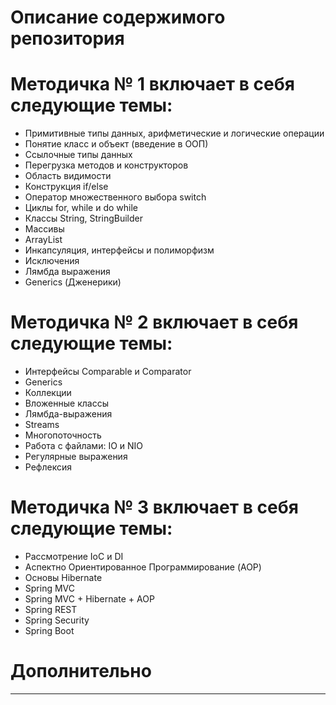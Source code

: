 # Описание содержимого репозитория
# Методичка № 1 включает в себя следующие темы:
- Примитивные типы данных, арифметические и логические операции
- Понятие класс и объект (введение в ООП)
- Ссылочные типы данных
- Перегрузка методов и конструкторов
- Область видимости
- Конструкция if/else
- Оператор множественного выбора switch
- Циклы for, while и do while
- Классы String, StringBuilder
- Массивы
- ArrayList
- Инкапсуляция, интерфейсы и полиморфизм
- Исключения
- Лямбда выражения
- Generics (Дженерики)

# Методичка № 2 включает в себя следующие темы:
- Интерфейсы Comparable и Comparator
- Generics
- Коллекции
- Вложенные классы
- Лямбда-выражения
- Streams
- Многопоточность
- Работа с файлами: IO и NIO
- Регулярные выражения
- Рефлексия

# Методичка № 3 включает в себя следующие темы:
- Рассмотрение IoC и DI
- Аспектно Ориентированное Программирование (AOP)
- Основы Hibernate
- Spring MVC
- Spring MVC + Hibernate + AOP
- Spring REST
- Spring Security
- Spring Boot
# Дополнительно
<template>
  <v-dialog v-model="isSummaryTableDialogVisible" width="1400px" persistent>
    <v-card>
      <v-card-title class="pa-0 mx-0">
        <DialogHeader
            headerTitle="Сводная таблица"
            @closeDialog="closeSummaryTableDialog()"
        />
      </v-card-title>

      <!--Быстрые фильтры (Chips)-->
      <div>
        <v-chip-group
            multiple
            column
            active-class="custom-active-chip"
            v-model="chipKey"
<!--            @change="updatechipsSelection"-->
        >
          <v-chip class="custom-chip" value="">
            Расчеты
          </v-chip>

          <v-chip class="custom-chip" value="">
            ДМ
          </v-chip>

          <v-chip class="custom-chip" value="">
            ТС
          </v-chip>
        </v-chip-group>

        <!--Сводная таблица-->
        <v-data-table
            :headers="tableHeaders"
            :items="deviationStructuresItems"
            :server-items-length="serverItemsLength"
            :items-per-page="itemsPerPage"
            :page="currentPage"
            :loading="loading"
            :multi-sort="false"
            :sort-by="sortBy"
            :sort-desc="sortDesc"
            :must-sort="true"
            :custom-sort="customSort"
            hide-default-header
            class="table-gtm-elements mr-10 ml-10"
            :footer-props="{
              itemsPerPageOptions: perPageItems,
              showCurrentPage: true,
              showFirstLastPage: true,
            }"
            @update:items-per-page="changeItemsPerPage"
            @update:page="changePage"
            @update:sort-by="changeSortBy"
            @update:sort-desc="changeSortDesc"
        >
          <template v-slot:header="{ props: { headers } }">
            <thead>
              <tr>
                <th
                    v-for="(header, i) in headers"
                    :key="i"
                    :width="header.width"
                    class="px-0 header-cell"
                    @click="header.sortable ? changeSort(header) : null"
                >
                  <div class="header-container"
                       :class="[
                           header.sortable ? 'sortable' : 'un-sortable',
                           sortDesc ? 'desc' : 'asc',
                           header.value === sortBy ? 'active' : 'de-active'
                       ]"
                  >
                    <v-tooltip bottom v-if="header.tooltip">

                      <template v-slot:activator="{ on }">
                        <span v-on="on">
                          {{
                            header.text
                          }}
                        </span>
                      </template>

                      <span>
                        {{
                          header.text
                        }}
                      </span>

                    </v-tooltip>

                    <div v-else>
                      {{
                        header.text
                      }}
                    </div>

                    <v-icon class="icon-sort" small v-if="header.sortable">
                      $mdiArrowUpThin
                    </v-icon>
                  </div>
                </th>
              </tr>
            </thead>
          </template>

          <!--Месторождение-->
          <template v-slot:item.licenseAreaName="{ item }">
            <div>
              {{
                item.licenseAreaName === null
                    ? "-"
                    : item.licenseAreaName
              }}
            </div>
          </template>

          <!--Площадка-->
          <template v-slot:item.projectName="{ item }">
            <div>
              {{
                item.projectName === null
                    ? "-"
                    : item.projectName
              }}
            </div>
          </template>

          <!--Объект-->
          <template v-slot:item.nodeName="{ item }">
            <div>
              <a
                  v-if="item.nodeName && item.objectId"
                  href="#"
                  class="object-link"
                  @click.prevent="navigateToObject(item)"
              >
                {{
                  item.nodeName
                }}
              </a>

              <span v-else-if="item.nodeName">
                {{
                  item.nodeName
                }}
              </span>

              <span v-else></span>
            </div>
          </template>

          <!--Расчеты-->
          <template v-slot:item.lastPileCalcStatus="{ item }">
            <div>
              <v-icon v-if="item.lastPileCalcStatus === true" color="success">
                mdi-check
              </v-icon>

              <v-icon v-else-if="item.lastPileCalcStatus === false" color="error">
                mdi-close
              </v-icon>

              <span v-else></span>
            </div>
          </template>

          <!--ДМ-->
          <template v-slot:item.deformationMarkStatus="{ item }">
            <div>
              <v-icon v-if="item.deformationMarkStatus === true" color="success">
                mdi-check
              </v-icon>

              <v-icon v-else-if="item.deformationMarkStatus === false" color="error">
                mdi-close
              </v-icon>

              <span v-else></span>
            </div>
          </template>

          <!--ТС-->
          <template v-slot:item.thermometricWellStatus="{ item }">
            <div>
              <v-icon v-if="item.thermometricWellStatus === true" color="success">
                mdi-check
              </v-icon>

              <v-icon v-else-if="item.thermometricWellStatus === false" color="error">
                mdi-close
              </v-icon>

              <span v-else></span>
            </div>
          </template>
        </v-data-table>
      </div>

      <!--Закрытие окна таблицы-->
      <v-card-actions class="shadow-for-card-actions">
        <v-spacer/>
        <v-btn
            depressed
            class="close-dialog-btn"
            @click="closeSummaryTableDialog()"
            color="cancelBtn"
        >
          Закрыть
        </v-btn>
      </v-card-actions>
    </v-card>
  </v-dialog>
</template>

<script>

import DialogHeader from "@/components/Dialogs/Components/DialogHeader";
import { mapMutations } from "vuex";
import routesUtils from "@/assets/js/utils/routesUtils";

export default {
  name: "SummaryTableDialog",
  components: {
    DialogHeader,
  },
  data() {
    return {
      tableHeaders: [
        {
          text: "Месторождение",
          value: "licenseAreaName",
          width: "15%",
          align: "center",
          class: "pl-6",
          sortable: true
        },
        {
          text: "Площадка",
          value: "projectName",
          width: "15%",
          align: "center",
          sortable: true
        },
        {
          text: "Объект",
          value: "nodeName",
          width: "15%",
          align: "center",
          sortable: true
        },
        {
          text: "Расчеты",
          value: "lastPileCalcStatus",
          width: "15%",
          align: "center",
          tooltip: "Состояние последнего завершенного свайного расчета",
          sortable: true
        },
        {
          text: "ДМ",
          value: "deformationMarkStatus",
          width: "15%",
          align: "center",
          tooltip: "Статус по деформационным маркам",
          sortable: true
        },
        {
          text: "ТС",
          value: "thermometricWellStatus",
          width: "15%",
          align: "center",
          tooltip: "Статус по термометрическим скважинам",
          sortable: true
        },
      ],
      perPageItems: [10, 20, 40, 80],
      serverItemsLength: 0,
      itemsPerPage: 10,
      currentPage: 1,
      deviationStructuresItems: [],
      loading: false,
      sortBy: "licenseAreaName",
      sortDesc: false
    };
  },

  mounted() {
    this.getDeviationStructuresItems();
  },

  computed: {
    isSummaryTableDialogVisible: {
      get() {
        return this.$store.state.dialogs.isSummaryTableDialogVisible;
      },
      set(value) {
        this.$store.commit("updateIsSummaryTableDialogVisible", value);
      }
    }
  },

  methods: {
    ...mapMutations(["setSnack"]),

    /**
     * Отключение сортировки v-data-table
     */
    customSort(items, sortBy, sortDesc) {
      return items;
    },

    /**
     * Навигация к объекту во вкладку "Сводная информация"
     */
    navigateToObject(item) {
      const tempCardPath = item && item.categoryId
        ? routesUtils.getRouterCategoryPathByCategoryId(item.categoryId)
        : null;

      const cardPath = tempCardPath;

      this.$router.push(
        routesUtils.routes.CARD +
          cardPath +
          item.objectId +
          "/" +
          routesUtils.routes.PROPERTIES
      );

      this.closeSummaryTableDialog();
    },

    /**
     * Получение данных об отклонении структурных элементов
     */
    getDeviationStructuresItems() {
      this.loading = true;

      const url = `/summaryTable/${this.itemsPerPage}/${this.currentPage - 1}/${this.sortBy}/${this.sortDesc}`;

      this.axios
        .get(url)
        .then((response) => {
          const payload = response.data && response.data.data ? response.data.data : response.data;

          if (payload && payload.content) {
            this.deviationStructuresItems = payload.content;
            this.serverItemsLength = payload.totalElements || 0;
          } else {
            this.deviationStructuresItems = [];
            this.serverItemsLength = 0;
          }
        })
        .catch((thrown) => {
          console.error('Ошибка при загрузке сводной таблицы: ', thrown);

          this.setSnack({
            message: "Не удалось загрузить данные сводной таблицы",
            color: "error"
          });
        })
        .finally(() => {
          this.loading = false;
        });
    },

    /**
     * Обработка смены страницы
     */
    changePage(page) {
      this.currentPage = page;
      this.getDeviationStructuresItems();
    },

    /**
     * Обработка смены количества элементов страницы
     */
    changeItemsPerPage(itemsPerPage) {
      this.itemsPerPage = itemsPerPage;
      this.currentPage = 1;
      this.getDeviationStructuresItems();
    },

    /**
     * Обработка нажатия по значку сортировки
     */
    changeSort(header) {
      if (this.sortBy === header.value) {
        // Для сортировки по указанному столбцу будем менять направление
        this.sortDesc = !this.sortDesc;
      } else {
        // Для сортировки по новому столбцу будем устанавливаеть его и направление сортировки по умолчанию
        this.sortBy = header.value;
        this.sortDesc = false;
      }

      this.currentPage = 1;
      this.getDeviationStructuresItems();
    },

    /**
     * Обработка смены поля сортировки
     */
    changeSortBy(newSortBy) {
      const value = Array.isArray(newSortBy) ? newSortBy[0] : newSortBy;

      if (value) {
        this.sortBy = value;
        this.currentPage = 1;
        this.getDeviationStructuresItems();
      }
    },

    /**
     * Обработка смены направления сортировки
     */
    changeSortDesc(newSortDesc) {
      const value = Array.isArray(newSortDesc) ? newSortDesc[0] : newSortDesc;

      if (typeof value === 'boolean') {
        this.sortDesc = value;
        this.currentPage = 1;
        this.getDeviationStructuresItems();
      }
    },

    /**
     * Обновление состояния словаря включенных chips
     */
    updateChipsSelection(selectedKey) {
      if (selectedKey == "all") {

      }
    },

    /**
     * Закрытие диалогового окна сводной таблицы
     */
    closeSummaryTableDialog() {
      this.isSummaryTableDialogVisible = false;
    },
  },
};

</script>

<style lang="scss" scoped>
.table-gtm-elements ::v-deep tr > td:first-child {
  padding-left: 24px;
}

.v-data-table ::v-deep th {
  border-bottom: none !important;
  height: 44px !important;
  cursor: pointer;
}

.v-data-table ::v-deep td {
  border-bottom: none !important;
}

.close-dialog-btn {
  width: 116px;
  height: 40px;
  color: #393939;
}

.header-cell {
  text-align: center !important;
}

.object-link {
  color: var(--v-info-base);
  text-decoration: underline;
  cursor: pointer;
}

.object-link.hover {
  color: var(--v-primary-base);
  text-decoration: none;
}

// Стили для сортировок
.header-container {
  display: flex;
  align-items: center;
  justify-content: center;
  gap: 4px;
  padding: 8px;
  transition: color 0.3s ease;
}

.header-container.sortable {
  cursor: pointer;
  user-select: none;
}

.header-container.sortable.hover {
  color: var(--v-primary-base);
}

.header-container.sortable.active {
  color: var(--v-primary-base);
}

.header-container.us-sortable {
  cursor: default;
}

.header-container.sortable.asc.active .icon-sort {
  transform: rotate(0deg);
  color: var(--v-primary-base);
  opacity: 1;
}

.header-container.sortable.desc.active .icon-sort {
  transform: rotate(180deg);
  color: var(--v-primary-base);
  opacity: 1;
}

.header-container.sortable.de-active .icon-sort {
  opacity: 0.3;
}

.header-container.sortable.de-activ.hover .icon-sort {
  opacity: 0.7;
}

.icon-sort {
  transition: transform 0.3s ease, opacity 0.3s ease;
  font-size: 18px;
}

// Стили для быстрых фильтров (Chips)
.custom-active-chip {
  background-color: var(--v-headerBackground-base) !important;
  opacity: 1 !important;
}

.custom-active-chip::before {
  opacity: 0 !important;
}

.custom-chip {
  color: var(--v-mainFont-base) !important;
  background-color: var(--v-backgroundSecondary-base) !important;
}

</style>
------
<template>
  <v-dialog
    class="not-scrollable"
    :persistent="!isDisabledEditMode"
    v-model="isVisible"
    @click:outside="clickOutsideDialog"
    max-width="1200px"
    :overlay-opacity="0.7"
  >
    <!-- Лоудер -->
    <NipiLoader
      v-if="loader.isLoading"
      loaderSize="100"
      :indeterminate="loader.indeterminate"
      :overlayOpacity="0.2"
    />
    <!-- Тулбар -->
    <v-toolbar flat dark>
      <v-toolbar-title class="dialog-title-text ml-2">
        Визуальное обследование {{ categoryNameForTitle }}
      </v-toolbar-title>
      <v-spacer></v-spacer>
      <v-btn icon @click="isVisible = false">
        <v-icon>mdi-close</v-icon>
      </v-btn>
    </v-toolbar>
    <v-card class="dialog-card not-scrollable">
      <v-form
        class="not-scrollable flex-row-container fill-height"
        ref="form"
        v-model="valid"
        flat
        lazy-validation
      >
        <!-- Колонка 1 -->
        <div class="left-content-column scrollable pa-7">
          <!-- Контент: Информация об объекте -->
          <div class="mb-7">
            <ObjectInfo />
          </div>
          <!-- Контент: Параметры осбледования -->
          <div class="mb-7">
            <div class="header pb-4">Параметры обследования</div>
            <div class="pt-1 pb-4">
              <v-tooltip bottom :disabled="isDatePickerOpened">
                <span> Дата обследования </span>
                <template v-slot:activator="{ on, attrs }">
                  <div v-on="on" v-bind="attrs">
                    <NipiDateInput
                      ref="dateField"
                      label="Дата обследования"
                      :value="operationData.dateInspection"
                      @onChange="dateChange"
                      :disabled="isDisabledEditMode"
                      :max="new Date().toISOString()"
                      required
                      @isOpenChanged="updateIsDatePickerOpened"
                    />
                  </div>
                </template>
              </v-tooltip>
            </div>
            <div>
              <NipiTextField
                label="ФИО проводившего осмотр"
                v-model="operationData.executor"
                :disabled="isDisabledEditMode"
              />
            </div>
          </div>
          <div>
            <div class="header pb-4">Факторы при осмотре</div>
            <div>
              <v-chip-group
                mandatory
                column
                active-class="custom-active-chip"
                v-model="chipKey"
                @change="updateChipsSelection"
              >
                <v-chip class="custom-chip" value="all"> Все </v-chip>
                <v-chip
                  class="custom-chip"
                  v-for="chipKey in Object.keys(chipsStateDict)"
                  :key="chipKey"
                  :value="chipKey"
                >
                  <AddPhotoIcon
                    class="mr-1"
                    v-if="chipKey === 'Добавить фото'"
                  />
                  <template v-if="chipKey === 'Добавить фото'">
                    {{ isDisabledEditMode ? "Фото" : "Добавить фото" }}
                  </template>
                  <template v-else>
                    {{ chipKey }}
                  </template>
                </v-chip>
              </v-chip-group>
            </div>
          </div>
        </div>

        <!-- Колонка 2 -->
        <div class="right-content-column flex-column-container">
          <!-- Контент-контейнер -->
          <v-row align="center" class="block-row">
            <v-col cols="9">
              <h3 v-if="isAllChipSelected" class="ml-10">Все параметры</h3>
            </v-col>
            <v-col cols="2"
              ><div class="button-container ml-5" v-if="isDisabledEditMode">
                <v-btn @click="allParametersClicked()">{{
                  isShowAllParameters
                    ? "Показать выбранные параметры"
                    : "Показать все параметры"
                }}</v-btn>
              </div>
            </v-col>
            <v-col cols="1">
              <NipiIconBtn
                v-if="isDisabledEditMode"
                @click="printVisualInspection"
                ><v-icon v-text="'$mdiPrinter'" />
              </NipiIconBtn>
            </v-col>
          </v-row>
          <div class="flex-body-item scrollable mt-3">
            <div v-for="(isEnabled, chipKey) in chipsStateDict" :key="chipKey">
              <div
                v-if="isAllChipSelected || isEnabled"
                class="block-header"
                :class="{ clickable: isAllChipSelected }"
                @click="isAllChipSelected && toggleExpand(chipKey)"
              >
                <span v-if="chipKey === 'Добавить фото'">
                  {{ isDisabledEditMode ? "Фото" : "Добавить фото" }}
                </span>
                <span v-else>
                  {{ chipKey }}
                </span>
                <v-icon
                  v-if="isAllChipSelected"
                  color="headerFont"
                  class="toggle-expand-button"
                  :class="{ rotate: chipsStateDict[chipKey] }"
                  v-text="'$mdiChevronDown'"
                />
              </div>

              <transition
                @before-enter="beforeEnter"
                @enter="enter"
                @before-leave="beforeLeave"
                @leave="leave"
                :css="isAllChipSelected"
              >
                <!-- Блок "Деформации и дефекты" -->
                <div
                  v-if="showChipBlock(chipKey, 'Деформации и дефекты')"
                  class="fields-block"
                  :class="{ 'no-transition': !isAllChipSelected }"
                >
                  <v-checkbox
                    label="Наличие видимых деформаций фундаментов"
                    :disabled="isDisabledEditMode"
                    v-show="
                      isShowAllParameters ||
                      operationData.visibleDeformationsFoundations
                    "
                    v-model="operationData.visibleDeformationsFoundations"
                  >
                  </v-checkbox>
                  <v-checkbox
                    label="Дефекты сварных швов"
                    v-show="isShowAllParameters || operationData.defectsOfWelds"
                    :disabled="isDisabledEditMode"
                    v-model="operationData.defectsOfWelds"
                  >
                  </v-checkbox>
                  <v-checkbox
                    label="Дефекты заклепочных и болтовых соединений"
                    v-show="
                      isShowAllParameters || operationData.connectionDefects
                    "
                    :disabled="isDisabledEditMode"
                    v-model="operationData.connectionDefects"
                  >
                  </v-checkbox>
                  <v-checkbox
                    label="Наличие дефектов и механических повреждений фундаментов"
                    v-show="
                      isShowAllParameters || operationData.defectsOfFoundations
                    "
                    :disabled="isDisabledEditMode"
                    v-model="operationData.defectsOfFoundations"
                  >
                  </v-checkbox>
                  <v-checkbox
                    label="Трещины"
                    v-show="isShowAllParameters || operationData.cracks"
                    :disabled="isDisabledEditMode"
                    v-model="operationData.cracks"
                  >
                  </v-checkbox>
                  <v-checkbox
                    label="Крены"
                    v-show="isShowAllParameters || operationData.lurches"
                    :disabled="isDisabledEditMode"
                    v-model="operationData.lurches"
                  >
                  </v-checkbox>
                  <v-checkbox
                    label="Прогибы"
                    v-show="isShowAllParameters || operationData.deflections"
                    :disabled="isDisabledEditMode"
                    v-model="operationData.deflections"
                  >
                  </v-checkbox>
                  <v-checkbox
                    label="Выгибы"
                    v-show="isShowAllParameters || operationData.bulges"
                    :disabled="isDisabledEditMode"
                    v-model="operationData.bulges"
                  >
                  </v-checkbox>
                  <v-checkbox
                    label="Перекосы"
                    v-show="isShowAllParameters || operationData.warps"
                    :disabled="isDisabledEditMode"
                    v-model="operationData.warps"
                  >
                  </v-checkbox>
                  <v-checkbox
                    label="Разломы"
                    v-show="isShowAllParameters || operationData.faults"
                    :disabled="isDisabledEditMode"
                    v-model="operationData.faults"
                  >
                  </v-checkbox>
                  <v-checkbox
                    label="Откопы"
                    v-show="isShowAllParameters || operationData.diggings"
                    :disabled="isDisabledEditMode"
                    v-model="operationData.diggings"
                  >
                  </v-checkbox>
                  <v-checkbox
                    label="Коррозия элементов и соединений"
                    v-show="
                      isShowAllParameters || operationData.corrosionOfElements
                    "
                    :disabled="isDisabledEditMode"
                    v-model="operationData.corrosionOfElements"
                  >
                  </v-checkbox>
                </div>

                <!-- Блок "Активизация экзогенных процессов" -->
                <div
                  v-if="
                    showChipBlock(chipKey, 'Активизация экзогенных процессов')
                  "
                  class="pt-4"
                  :class="{ 'no-transition': !isAllChipSelected }"
                >
                  <NipiRadioAsButton
                    label="Состояние морозного пучения"
                    @clickItem="
                      (item) =>
                        clickOperationDataState(item, 'stateFrostHeaving')
                    "
                    :isShowAllParameters="isShowAllParameters"
                    :itemsList="listStateFrostHeaving"
                    :initialSelected="operationData.stateFrostHeaving"
                    :isDisabledEditMode="isDisabledEditMode"
                  />
                  <NipiRadioAsButton
                    label="Состояние морозобойного растрескивания"
                    @clickItem="
                      (item) => clickOperationDataState(item, 'stateFrostCrack')
                    "
                    :isShowAllParameters="isShowAllParameters"
                    :itemsList="listStateFrostCrack"
                    :initialSelected="operationData.stateFrostCrack"
                    :isDisabledEditMode="isDisabledEditMode"
                  />
                  <NipiRadioAsButton
                    label="Состояние осадки грунта"
                    @clickItem="
                      (item) =>
                        clickOperationDataState(item, 'stateSedimentation')
                    "
                    :isShowAllParameters="isShowAllParameters"
                    :itemsList="listStateSedimentation"
                    :initialSelected="operationData.stateSedimentation"
                    :isDisabledEditMode="isDisabledEditMode"
                  />
                  <NipiRadioAsButton
                    label="Состояние ветровой эрозии"
                    @clickItem="
                      (item) =>
                        clickOperationDataState(item, 'stateWindErosion')
                    "
                    :isShowAllParameters="isShowAllParameters"
                    :itemsList="listStateWindErosion"
                    :initialSelected="operationData.stateWindErosion"
                    :isDisabledEditMode="isDisabledEditMode"
                  />
                  <NipiRadioAsButton
                    label="Состояние водной эрозии"
                    @clickItem="
                      (item) =>
                        clickOperationDataState(item, 'stateWaterErosion')
                    "
                    :isShowAllParameters="isShowAllParameters"
                    :itemsList="listStateWaterErosion"
                    :initialSelected="operationData.stateWaterErosion"
                    :isDisabledEditMode="isDisabledEditMode"
                  />
                  <NipiRadioAsButton
                    label="Состояние термоэрозии"
                    @clickItem="
                      (item) =>
                        clickOperationDataState(item, 'stateThermalErosion')
                    "
                    :isShowAllParameters="isShowAllParameters"
                    :itemsList="listStateThermalErosion"
                    :initialSelected="operationData.stateThermalErosion"
                    :isDisabledEditMode="isDisabledEditMode"
                  />
                  <NipiRadioAsButton
                    label="Состояние карстообразования"
                    @clickItem="
                      (item) =>
                        clickOperationDataState(item, 'stateKarstFormation')
                    "
                    :isShowAllParameters="isShowAllParameters"
                    :itemsList="listStateKarstFormation"
                    :initialSelected="operationData.stateKarstFormation"
                    :isDisabledEditMode="isDisabledEditMode"
                  />
                  <NipiRadioAsButton
                    label="Состояние солифлюции"
                    @clickItem="
                      (item) =>
                        clickOperationDataState(item, 'stateSoliflution')
                    "
                    :isShowAllParameters="isShowAllParameters"
                    :itemsList="listStateSoliflution"
                    :initialSelected="operationData.stateSoliflution"
                    :isDisabledEditMode="isDisabledEditMode"
                  />
                  <NipiRadioAsButton
                    label="Состояние cуффозии"
                    @clickItem="
                      (item) => clickOperationDataState(item, 'stateSuffosion')
                    "
                    :isShowAllParameters="isShowAllParameters"
                    :itemsList="listStateSuffosion"
                    :initialSelected="operationData.stateSuffosion"
                    :isDisabledEditMode="isDisabledEditMode"
                  />
                </div>

                <!-- Блок "Благоустройство площадки" -->
                <div
                  v-if="showChipBlock(chipKey, 'Благоустройство площадки')"
                  class="fields-block"
                  :class="{ 'no-transition': !isAllChipSelected }"
                >
                  <v-checkbox
                    label="СМР завершены"
                    :disabled="isDisabledEditMode"
                    v-show="isShowAllParameters || operationData.isCompleted"
                    v-model="operationData.isCompleted"
                  >
                  </v-checkbox>
                  <v-checkbox
                    label="Завершение планировочных работ"
                    v-show="
                      isShowAllParameters ||
                      operationData.planningWorksIsCompleted
                    "
                    :disabled="isDisabledEditMode"
                    v-model="operationData.planningWorksIsCompleted"
                  >
                  </v-checkbox>
                  <v-checkbox
                    label="Завершение работ по благоустройству"
                    :disabled="isDisabledEditMode"
                    v-show="
                      isShowAllParameters ||
                      operationData.landscapingIsCompleted
                    "
                    v-model="operationData.landscapingIsCompleted"
                  >
                  </v-checkbox>
                  <v-checkbox
                    label="Складирование мусора на объекте вне зоны специально отведенного места"
                    :disabled="isDisabledEditMode"
                    v-show="
                      isShowAllParameters ||
                      operationData.outsideStorageOfGarbage
                    "
                    v-model="operationData.outsideStorageOfGarbage"
                  >
                  </v-checkbox>
                  <v-checkbox
                    label="Складирование снега на объекте вне зоны специально отведенного места"
                    :disabled="isDisabledEditMode"
                    v-show="
                      isShowAllParameters || operationData.outsideStorageOfSnow
                    "
                    v-model="operationData.outsideStorageOfSnow"
                  >
                  </v-checkbox>
                  <v-checkbox
                    label="Складирование оборудования и материалов на объекте вне зоны специально отведенного места"
                    :disabled="isDisabledEditMode"
                    v-show="
                      isShowAllParameters ||
                      operationData.outsideStorageOfEquipment
                    "
                    v-model="operationData.outsideStorageOfEquipment"
                  >
                  </v-checkbox>
                </div>

                <!-- Блок "Подтопления / Стоки" -->
                <div
                  v-if="showChipBlock(chipKey, 'Подтопления / Стоки')"
                  class="fields-block"
                  :class="{ 'no-transition': !isAllChipSelected }"
                >
                  <v-checkbox
                    label="Подтопление территории"
                    :disabled="isDisabledEditMode"
                    v-show="
                      isShowAllParameters || operationData.floodingTerritory
                    "
                    v-model="operationData.floodingTerritory"
                  >
                  </v-checkbox>
                  <v-checkbox
                    label="Нарушение функционирования ливневого дренажа"
                    :disabled="isDisabledEditMode"
                    v-show="
                      isShowAllParameters ||
                      operationData.stormDrainageDisturbance
                    "
                    v-model="operationData.stormDrainageDisturbance"
                  >
                  </v-checkbox>
                  <v-checkbox
                    label="Технологические или бытовые стоки в грунт основания"
                    :disabled="isDisabledEditMode"
                    v-show="
                      isShowAllParameters || operationData.drainToFoundation
                    "
                    v-model="operationData.drainToFoundation"
                  >
                  </v-checkbox>
                  <v-checkbox
                    label="Наличие воды в подпольях"
                    :disabled="isDisabledEditMode"
                    v-show="
                      isShowAllParameters || operationData.waterInUnderground
                    "
                    v-model="operationData.waterInUnderground"
                  >
                  </v-checkbox>
                  <v-checkbox
                    label="Наличие воды в подвалах"
                    :disabled="isDisabledEditMode"
                    v-show="
                      isShowAllParameters || operationData.waterInBasements
                    "
                    v-model="operationData.waterInBasements"
                  >
                  </v-checkbox>
                  <v-checkbox
                    label="Временные водотоки, в т.ч. в паводковый период"
                    :disabled="isDisabledEditMode"
                    v-show="
                      isShowAllParameters || operationData.temporaryWatercourses
                    "
                    v-model="operationData.temporaryWatercourses"
                  >
                  </v-checkbox>
                </div>

                <!-- Блок "Дополнительно" -->
                <div
                  v-if="showChipBlock(chipKey, 'Дополнительно')"
                  class="fields-block"
                  :class="{ 'no-transition': !isAllChipSelected }"
                >
                  <v-checkbox
                    label="Закрытие подполий"
                    :disabled="isDisabledEditMode"
                    v-show="
                      isShowAllParameters || operationData.closingOfBasements
                    "
                    v-model="operationData.closingOfBasements"
                  >
                  </v-checkbox>
                  <v-checkbox
                    label="Открытые в летний период продухи в проветриваемом подполье"
                    :disabled="isDisabledEditMode"
                    v-show="
                      isShowAllParameters || operationData.openingInSummer
                    "
                    v-model="operationData.openingInSummer"
                  >
                  </v-checkbox>
                  <v-checkbox
                    label="Закрытые в зимний период продухи в проветриваемом подполье"
                    :disabled="isDisabledEditMode"
                    v-show="isShowAllParameters || operationData.closedInWinter"
                    v-model="operationData.closedInWinter"
                  >
                  </v-checkbox>
                  <v-checkbox
                    label="Нарушение теплового режима заглубленной емкости"
                    :disabled="isDisabledEditMode"
                    v-show="
                      isShowAllParameters || operationData.thermalDisturbance
                    "
                    v-model="operationData.thermalDisturbance"
                  >
                  </v-checkbox>
                  <v-checkbox
                    label="Наличие фундамента"
                    :disabled="isDisabledEditMode"
                    v-show="isShowAllParameters || operationData.foundation"
                    v-model="operationData.foundation"
                  >
                  </v-checkbox>
                  <v-checkbox
                    label="Наличие лакокрасочного покрытия"
                    :disabled="isDisabledEditMode"
                    v-show="isShowAllParameters || operationData.paintCoating"
                    v-model="operationData.paintCoating"
                  >
                  </v-checkbox>
                  <v-checkbox
                    label="Наличие отмостки"
                    :disabled="isDisabledEditMode"
                    v-show="isShowAllParameters || operationData.blindArea"
                    v-model="operationData.blindArea"
                  >
                  </v-checkbox>
                  <v-checkbox
                    label="Отклонение фактических размеров от проектных"
                    :disabled="isDisabledEditMode"
                    v-show="
                      isShowAllParameters ||
                      operationData.deviationFromDesignDimensions
                    "
                    v-model="operationData.deviationFromDesignDimensions"
                  >
                  </v-checkbox>
                </div>

                <!-- Блок "Добавить фото" -->
                <div
                  v-if="showChipBlock(chipKey, 'Добавить фото')"
                  class="fields-block"
                  :class="{ 'no-transition': !isAllChipSelected }"
                >
                  <div class="pt-2 pb-4">
                    <FilePicker
                      :initial-files="operationData.visualInspectionPhotoDto"
                      :server-files="filePickerServerFiles"
                      :local-files="filePickerLocalFiles"
                      :disabled="isDisabledEditMode"
                      @files-changed="handleFilePickerEmit"
                      @server-files-changed="handleFilePickerServerFilesEmit"
                      @local-files-changed="handleFilePickerLocalFilesEmit"
                    />
                  </div>
                </div>
              </transition>
            </div>
          </div>

          <!-- Нижняя панель с кнопками -->
          <v-card-actions class="flex-sticky-footer pr-7">
            <v-spacer></v-spacer>
            <v-btn
              v-if="isDisabledEditMode || !this.operationId"
              class="formatted-text-button cancel-button pl-4 pr-4"
              outlined
              depressed
              @click="clickOutsideDialog"
            >
              Закрыть
            </v-btn>
            <v-btn
              v-if="!this.operationId"
              class="formatted-text-button pl-4 pr-4"
              color="primary"
              depressed
              @click="createMeasurement"
            >
              Создать
            </v-btn>
            <v-btn
              v-if="
                isDisabledEditMode &&
                this.operationId &&
                actionsUtils.isEditOperation()
              "
              class="formatted-text-button pl-3 pr-5"
              color="primary"
              depressed
              @click="activateEditMode"
            >
              <v-icon left>mdi-pencil</v-icon>
              Редактировать
            </v-btn>
            <v-btn
              v-if="!isDisabledEditMode && this.operationId"
              class="formatted-text-button cancel-button pl-4 pr-4"
              outlined
              depressed
              @click="cancelHandler"
            >
              Отмена
            </v-btn>
            <v-btn
              v-if="!isDisabledEditMode && this.operationId"
              class="formatted-text-button pl-4 pr-4"
              color="primary"
              depressed
              @click="updateVisualInspection"
            >
              Сохранить
            </v-btn>
          </v-card-actions>
        </div>
      </v-form>
    </v-card>
  </v-dialog>
</template>

<script>
import validationRules from "@/assets/js/utils/validationRulesUtils";
import confirmUtils from "@/assets/js/utils/confirmUtils";
import _ from "lodash";
import { mapMutations } from "vuex";
import operationHistoryUtils from "@/assets/js/utils/operationHistoryUtils";
import ActionsUtils from "@/assets/js/utils/actionsUtils";
import ObjectInfo from "@/components/Cards/ObjectInfo";
import AddPhotoIcon from "@/components/Icons/AddPhotoIcon.vue";
import FilePicker from "@/components/Cards/VisualInspection/FilePicker.vue";
import NipiRadioAsButton from "../../NipiComponents/NipiRadioAsButton.vue";
import FileServiceUtil from "@/assets/js/utils/fileServiceUtil";

export default {
  props: {
    // пример: ГР
    categoryNameForTitle: {
      type: String,
      default: null,
    },
    // пример: Грунтовый репер(ГР)
    categoryName: {
      type: String,
      default: null,
      required: true,
    },
    visible: {
      type: Boolean,
      default: false,
    },
    operationId: {
      type: String,
      default: null,
    },
    categoryId: {
      type: String,
      default: null,
      required: true,
    },
  },

  components: {
    ObjectInfo,
    AddPhotoIcon,
    FilePicker,
  },

  data() {
    return {
      isShowAllParameters: false,
      selectedOption: 1,
      chipKey: "all",
      actionsUtils: ActionsUtils,
      md: "3",
      xs: "6",
      sm: "6",
      lg: "3",
      xl: "2",
      mdSelect: "2",
      xsSelect: "3",
      smSelect: "3",
      lgSelect: "3",
      xlSelect: "4",
      rules: validationRules,
      valid: true,
      isDisabledEditMode: true,
      disabledSelected: true,
      isChangedOperationDate: false,
      operationData: {
        id: null,
        dateInspection: null,
        executor: null,
        visualInspectionPhotoDto: null,
        stateFrostHeaving: null,
        stateFrostCrack: null,
        stateSedimentation: null,
        stateWindErosion: null,
        stateWaterErosion: null,
        stateThermalErosion: null,
        stateKarstFormation: null,
        stateSoliflution: null,
        stateSuffosion: null,
        isCompleted: null,
        foundation: null,
        paintCoating: null,
        blindArea: null,
        planningWorksIsCompleted: null,
        landscapingIsCompleted: null,
        visibleDeformationsFoundations: null,
        cracks: null,
        lurches: null,
        deflections: null,
        bulges: null,
        faults: null,
        warps: null,
        diggings: null,
        deviationFromDesignDimensions: null,
        defectsOfFoundations: null,
        corrosionOfElements: null,
        defectsOfWelds: null,
        connectionDefects: null,
        outsideStorageOfGarbage: null,
        outsideStorageOfSnow: null,
        outsideStorageOfEquipment: null,
        closingOfBasements: null,
        closedInWinter: null,
        openingInSummer: null,
        thermalDisturbance: null,
        floodingTerritory: null,
        stormDrainageDisturbance: null,
        drainToFoundation: null,
        waterInBasements: null,
        waterInUnderground: null,
        temporaryWatercourses: null,
      },
      listStateFrostHeaving: [],
      listStateFrostCrack: [],
      listStateSedimentation: [],
      listStateWindErosion: [],
      listStateWaterErosion: [],
      listStateThermalErosion: [],
      listStateKarstFormation: [],
      listStateSoliflution: [],
      listStateSuffosion: [],
      copyOfOperationData: null,
      loader: {
        isLoading: true,
        indeterminate: true,
      },
      chipsStateDict: {
        "Деформации и дефекты": false,
        "Активизация экзогенных процессов": false,
        "Подтопления / Стоки": false,
        "Благоустройство площадки": false,
        Дополнительно: false,
        "Добавить фото": false,
      },
      isAllChipSelected: true,
      filePickerData: [],
      isDatePickerOpened: false,
      filePickerServerFiles: [],
      filePickerLocalFiles: [],
    };
  },

  computed: {
    isVisible: {
      get() {
        return this.visible;
      },
      set(newVal) {
        this.$emit("closeDialogVisualInspection", newVal);
      },
    },

    objectInfo: {
      get() {
        return this.$store.getters.openedGtmNetworkElement;
      },
    },

    allChipStatesTrue() {
      const values = Object.values(this.chipsStateDict);
      return values.length > 0 && values.every((value) => value === true);
    },
  },
  watch: {
    isDisabledEditMode() {
      this.isShowAllParameters = !this.isDisabledEditMode;
    },
    operationData() {
      this.isShowAllParameters = !this.isDisabledEditMode;
      if (this.chipKey == "all") {
        this.reExpandAll();
      }
    },
    isShowAllParameters() {
      if (this.chipKey == "all") {
        this.reExpandAll();
      }
    },
  },
  mounted() {
    //если идентификатора есть то режим просмтотра, иначе режим создания
    this.getValueForSelected();
    if (this.operationId) {
      this.getOperationData(this.operationId);
    } else {
      this.isDisabledEditMode = false;
      this.loader.isLoading = false;
    }
  },

  methods: {
    ...mapMutations(["setSnack"]),

    resetFilePickerData() {
      this.filePickerServerFiles = [];
      this.filePickerLocalFiles = [];
    },

    handleFilePickerServerFilesEmit(data) {
      this.filePickerServerFiles = data;
    },

    handleFilePickerLocalFilesEmit(data) {
      this.filePickerLocalFiles = data;
    },

    handleFilePickerEmit(data) {
      this.filePickerData = data;
    },

    reExpandAll() {
      this.expandAll(false);
      this.$nextTick(() => {
        this.expandAll(true);
        this.isAllChipSelected = true;
      });
    },
    printVisualInspection() {
      this.loader.isLoading = true;
      this.axios
        .get(
          `/visualInspectionExport/exportVisualInspectionPassport/?visualInspectionId=${this.operationId}`,
          {
            responseType: "blob",
          }
        )
        .then((response) => {
          if (response.status === 400) {
            this.setSnack({
              message: response.statusInfo.reasonPhrase,
              color: "error",
            });
          } else {
            let fileName = FileServiceUtil.getFileNameFromResponse(
              response.headers
            );
            FileServiceUtil.downloadFile(fileName, response.data);
          }
        })
        .catch((error) => {
          console.error(error.response);
          this.setSnack({
            message:
              error.response && error.response.data.message
                ? error.response.data.message
                : "Не удалось сформировать файл визуального обследования",
            color: "error",
          });
        })
        .finally(() => {
          this.loader.isLoading = false;
        });
    },
    allParametersClicked() {
      this.isShowAllParameters = !this.isShowAllParameters;
    },
    expandAll(state) {
      Object.keys(this.chipsStateDict).forEach((key) => {
        this.toggleExpandTo(key, state);
      });
    },
    toggleExpandTo(key, state) {
      this.chipsStateDict[key] = state;
    },

    /**
     * Получение данных измерения (операции)
     *
     * @param operationId идентификатор измерения
     */
    getOperationData(operationId) {
      this.loader.isLoading = true;
      this.loader.indeterminate = true;
      this.axios
        .get(`/building/operation/${operationId}`)
        .then((response) => {
          this.operationData = response.data.data;
          this.resetFilePickerData();
          this.loader.isLoading = false;
        })
        .catch((thrown) => {
          //отключаем индикацию загрузки элементов
          this.loader.indeterminate = false;
          console.error(thrown.message);
          this.setSnack({
            message: "Не удалось получить визуальное обследование",
            color: "error",
          });
        });
    },

    /**
     * Обработчик активации режима редактирования
     * делаем копию данных и активируем режим редактирования
     */
    activateEditMode() {
      this.copyOfOperationData = _.cloneDeep(this.operationData);
      this.isDisabledEditMode = false;
      this.getValueForSelected();
    },

    /**
     * Получение всех возможных значений для полей select,
     *  при редактирование
     */
    getValueForSelected() {
      this.axios
        .get("/building/operation/values/select")
        .then((response) => {
          this.listStateFrostHeaving =
            response.data.data.listVisualInspectionBuildingState;
          this.listStateFrostCrack =
            response.data.data.listVisualInspectionBuildingState;
          this.listStateSedimentation =
            response.data.data.listVisualInspectionBuildingState;
          this.listStateWindErosion =
            response.data.data.listVisualInspectionBuildingState;
          this.listStateWaterErosion =
            response.data.data.listVisualInspectionBuildingState;
          this.listStateThermalErosion =
            response.data.data.listVisualInspectionBuildingState;
          this.listStateKarstFormation =
            response.data.data.listVisualInspectionBuildingState;
          this.listStateSoliflution =
            response.data.data.listVisualInspectionBuildingState;
          this.listStateSuffosion =
            response.data.data.listVisualInspectionBuildingState;
          this.disabledSelected = false;
        })
        .catch((thrown) => {
          //отключаем возможность редактировать поля select
          this.disabledSelected = true;
          console.error(thrown.message);
          this.setSnack({
            message: "Не удалось получить перечислимые значения полей",
            color: "error",
          });
        });
    },

    /**
     * Обратка изменения даты
     */
    dateChange(date) {
      this.isChangedOperationDate =
        this.operationData.verificationDate !== date;
      this.operationData.dateInspection = date;
    },

    /**
     * Обратчик отмены редактирования или создания
     */
    cancelHandler() {
      let selectedKey = this.chipKey;
      this.$confirm(
        `Вы действительно хотите отменить изменения?`,
        confirmUtils.option.ConfirmEditProperties
      ).then((res) => {
        if (!res) {
          return;
        }
        this.isDisabledEditMode = true;
        this.operationData = _.cloneDeep(this.copyOfOperationData);
        this.copyOfOperationData = {};
        this.resetFilePickerData();
        this.updateChipsSelection(selectedKey);
      });
    },

    /**
     *  Сохранение изменений операции:
     *  отправляет запрос на сохранение и выключает режим редактирования
     */
    updateVisualInspection() {
      let selectedKey = this.chipKey;
      this.operationData.visualInspectionPhotoDto = this.filePickerData;
      if (!this.$refs.form.validate()) {
        this.setSnack({
          message: "Не все значения корректны",
          color: "error",
        });
        return;
      }
      this.$confirm(
        `Вы действительно хотите сохранить визуальное обследование?`,
        confirmUtils.option.ConfirmEditProperties
      ).then((res) => {
        if (!res) {
          return;
        }
        this.loader.isLoading = true;
        this.loader.indeterminate = true;
        this.axios
          .put("/building/operation/", this.operationData)
          .then((response) => {
            this.isDisabledEditMode = true;
            this.$set(this, "operationData", _.cloneDeep(response.data.data));
            this.copyOfOperationData = {};
            this.setSnack({
              message: "Свойства успешно обновлены",
              color: "success",
            });
            if (this.isChangedOperationDate) {
              this.$emit("createdVisualInspection", response.data.data);
            }
            this.resetFilePickerData();
            this.updateChipsSelection(selectedKey);
          })
          .catch((thrown) => {
            console.error(thrown.message);
            this.setSnack({
              message: "Не удалось обновить свойства",
              color: "error",
            });
          })
          .finally(() => {
            this.loader.isLoading = false;
          });
      });
    },

    /**
     * Создание измерения:
     * отправляет запрос на создание и закрывает окно
     */
    createMeasurement() {
      if (operationHistoryUtils.checkEntityForm(this.$refs.form)) {
        this.setSnack({
          message: "Нельзя создать пустое обследование!",
          color: "error",
        });
        return;
      }
      if (!this.$refs.form.validate()) {
        this.setSnack({
          message: "Не все значения корректны",
          color: "error",
        });
        return;
      }
      this.$confirm(
        `Вы действительно хотите сохранить обследование?`,
        confirmUtils.option.ConfirmEditProperties
      ).then((res) => {
        if (!res) {
          return;
        }
        this.operationData.visualInspectionPhotoDto = this.filePickerData;
        this.loader.isLoading = true;
        this.loader.indeterminate = true;
        this.axios
          .post(
            `/building/operation/${this.$route.params.objectId}/${this.$store.getters.currentUserSid}`,
            this.operationData
          )
          .then((response) => {
            this.$emit("createdVisualInspection", response.data.data);
            this.isVisible = false;
            this.setSnack({
              message: "Обследование успешно создано",
              color: "success",
            });
            this.updateChipsSelection("all");
          })
          .catch((thrown) => {
            console.error(thrown.message);
            this.setSnack({
              message: "Не удалось создать обследование",
              color: "error",
            });
          })
          .finally(() => {
            this.loader.isLoading = false;
          });
      });
    },

    /**
     * Обработка события нажатия за пределами диалогового окна
     */
    clickOutsideDialog() {
      if (!this.isDisabledEditMode && this.operationId) {
        this.setSnack({
          message: "Завершите редактирование измерения!",
          color: "error",
        });
      } else if (!this.isDisabledEditMode && !this.operationId) {
        this.$confirm(
          `Вы действительно хотите отменить создание объекта?`,
          confirmUtils.option.ConfirmEditProperties
        ).then((res) => {
          if (!res) {
            return;
          }
          this.isVisible = false;
        });
      } else {
        this.isVisible = false;
      }
    },

    /**
     * Обновление состояния словаря включенных chips
     */
    updateChipsSelection(selectedKey) {
      // Специальная логика для "Все"
      if (selectedKey === "all") {
        Object.keys(this.chipsStateDict).forEach((key) => {
          this.chipsStateDict[key] = true;
        });
        this.isAllChipSelected = true;
      } else {
        // Сброс всех состояний
        Object.keys(this.chipsStateDict).forEach((key) => {
          this.chipsStateDict[key] = false;
        });
        // Обновление состояния в рядовом случае
        this.chipsStateDict[selectedKey] = true;
        this.isAllChipSelected = false;
      }
    },

    /**
     * Проверить, отображается ли блок по ключу и имени блока
     * @param {String} chipKey   ключ чипса
     * @param {String} blockName имя блока
     * @returns true - отображается, false - не отображается
     */
    showChipBlock(chipKey, blockName) {
      return this.chipsStateDict[chipKey] && chipKey === blockName;
    },

    /**
     * Изменить состояние 'Свернуто/Развернуто' блока
     * @param {String} chipKey ключ, имя блока
     */
    toggleExpand(chipKey) {
      this.chipsStateDict[chipKey] = !this.chipsStateDict[chipKey];
    },

    beforeEnter(el) {
      el.style.height = "0";
      el.style.opacity = "0";
      el.style.marginTop = "-8px";
    },

    enter(el) {
      el.style.transition = "all 0.3s ease";
      requestAnimationFrame(() => {
        el.style.height = el.scrollHeight + "px";
        el.style.opacity = "1";
      });
    },

    beforeLeave(el) {
      el.style.height = el.scrollHeight + "px";
      el.style.opacity = "1";
    },

    leave(el) {
      el.style.transition = "all 0.3s ease";
      el.style.opacity = "0";
      el.style.marginTop = "-16px";
      requestAnimationFrame(() => {
        el.style.height = "0";
        el.style.opacity = "0";
      });
    },

    clickOperationDataState(item, propertyName) {
      if (this.operationData[propertyName] !== item) {
        this.operationData[propertyName] = item;
      } else {
        this.operationData[propertyName] = null;
      }
    },

    updateIsDatePickerOpened(isDatePickerOpened) {
      this.isDatePickerOpened = isDatePickerOpened;
    },
  },
};
</script>

<style scoped>
.scrollable {
  overflow-x: hidden;
  overflow-y: auto;
}

.not-scrollable {
  overflow: hidden;
}

.dialog-card {
  height: 83vh;
  width: 100%;
}

.flex-row-container {
  display: flex;
  flex-direction: row;
}

.flex-column-container {
  display: flex;
  flex-direction: column;
}

.fill-height {
  height: 100%;
}

.left-content-column {
  flex-basis: 36%;
  border-right: 1px solid #ddd;
}

.right-content-column {
  flex-basis: 64%;
  display: flex;
  flex-direction: column;
  height: 100%;
}

.flex-body-item.scrollable {
  overflow-y: auto;
  flex: 1 1 auto;
}

.flex-sticky-footer {
  flex-shrink: 0;
  background: white;
  border-top: 1px solid #ddd;
}

.subheader-card {
  color: black;
  border-bottom: 1px solid #888888;
  font-size: 18px;
}

::v-deep .v-chip-group .v-slide-group__content {
  padding: 0 !important;
}

.custom-chip {
  color: var(--v-mainFont-base) !important;
  background-color: var(--v-backgroundSecondary-base) !important;
}

.custom-active-chip {
  background-color: var(--v-headerBackground-base) !important;
  opacity: 1 !important;
}

.custom-active-chip::before {
  opacity: 0 !important;
}

.block-header {
  position: relative;
  padding: 16px 40px;
  background-color: var(--v-backgroundSecondary-base);
  /* настройки шрифта */
  font-weight: 500;
  font-size: 12px;
  line-height: 100%;
  letter-spacing: 2%;
  vertical-align: middle;
  text-transform: uppercase;
  color: var(--v-mainFont-base);
}

.fields-block {
  padding-left: 40px;
  padding-right: 40px;
  padding-top: 16px;
}

.fields-block >>> .v-input {
  margin-top: 0px;
  margin-bottom: 0px;
}

.fields-block >>> .v-label {
  color: var(--v-mainFont-base) !important;
}

.toggle-expand-button {
  transition: transform 0.3s ease-in-out;
  position: absolute;
  right: 16px;
  top: 10px;
}

.toggle-expand-button.rotate {
  transform: rotate(180deg);
}

.clickable {
  cursor: pointer;
}

.no-transition {
  transition: none !important;
  max-height: none !important;
  opacity: 1 !important;
}

.dialog-title-text {
  font-family: Roboto;
  font-weight: 500;
  font-size: 24px;
  letter-spacing: normal;
}

.formatted-text-button {
  text-transform: none; /* Чтобы текст не был в верхнем регистре */
  letter-spacing: normal; /* Нормальный интервал между буквами */
  font-weight: normal; /* Обычный шрифт, не жирный */
}

.cancel-button {
  background: var(--v-cancelBtn-base);
  color: var(--v-mainFont-base);
  border-color: #bdbdbd;
}

.button-container {
  display: flex;
  justify-content: flex-end; /* Aligns items to the end of the flex container */
}

.block-row {
  flex: 0 1 auto !important;
}
</style>
